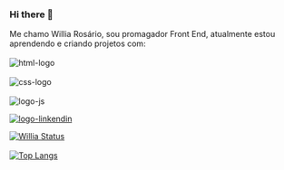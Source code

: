 ### Hi there 👋

Me chamo Willia Rosário, sou promagador Front End, atualmente estou aprendendo e criando projetos com:
<br>
<br>
 <img src="https://img.shields.io/badge/HTML5-E34F26?style=for-the-badge&logo=html5&logoColor=white" alt="html-logo"/>
 <br>
 <br>
 <img src="https://img.shields.io/badge/CSS3-1572B6?style=for-the-badge&logo=css3&logoColor=white" alt="css-logo"/>
<br>
<br>
 <img src="https://img.shields.io/badge/JavaScript-F7DF1E?style=for-the-badge&logo=javascript&logoColor=black" alt="logo-js"/>
 
 
   <a href="https://www.linkedin.com/in/willia-ros%C3%A1rio-568ab8272/" /> <img src="https://img.shields.io/badge/LinkedIn-0077B5?style=for-the-badge&logo=linkedin&logoColor=white" alt="logo-linkendin"/>

   ![Willia Status](https://github-readme-stats.vercel.app/api?username=williadorosario&show_icons=true&theme=transparent)
<br>
<br>
      ![Top Langs](https://github-readme-stats.vercel.app/api/top-langs/?username=williadorosario&layout=compact)
